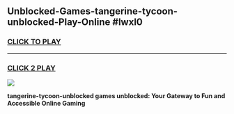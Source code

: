 
## Unblocked-Games-tangerine-tycoon-unblocked-Play-Online #lwxl0
<h3>
<a href="https://news.freeplayer.one?title=tangerine-tycoon-unblocked&ref=3">CLICK TO PLAY</a></h3>
<hr>

<h3>
<a href="https://news.freeplayer.one?title=tangerine-tycoon-unblocked&ref=3">CLICK 2 PLAY</a>
  
</h3>

<a href="https://news.freeplayer.one?title=tangerine-tycoon-unblocked&ref=3"><img src="https://clearcache.store/games.png"></a>


**tangerine-tycoon-unblocked games unblocked: Your Gateway to Fun and Accessible Online Gaming**
